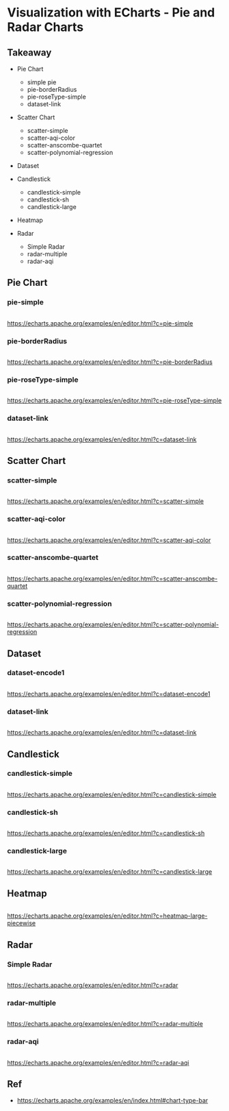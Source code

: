 # Visualization with ECharts - Pie and Radar Charts

## Takeaway

* Pie Chart

  * simple pie
  * pie-borderRadius
  * pie-roseType-simple
  * dataset-link

* Scatter Chart
  * scatter-simple
  * scatter-aqi-color
  * scatter-anscombe-quartet
  * scatter-polynomial-regression
* Dataset
* Candlestick
  * candlestick-simple
  * candlestick-sh
  * candlestick-large
* Heatmap
* Radar
  * Simple Radar
  * radar-multiple
  * radar-aqi

## Pie Chart

### pie-simple

```html

```

https://echarts.apache.org/examples/en/editor.html?c=pie-simple

### pie-borderRadius

```html

```

https://echarts.apache.org/examples/en/editor.html?c=pie-borderRadius

### pie-roseType-simple

```html

```

https://echarts.apache.org/examples/en/editor.html?c=pie-roseType-simple

### dataset-link

```html

```

https://echarts.apache.org/examples/en/editor.html?c=dataset-link

## Scatter Chart

### scatter-simple

```html

```

https://echarts.apache.org/examples/en/editor.html?c=scatter-simple

### scatter-aqi-color

```html

```

https://echarts.apache.org/examples/en/editor.html?c=scatter-aqi-color
 
### scatter-anscombe-quartet

```html

```

https://echarts.apache.org/examples/en/editor.html?c=scatter-anscombe-quartet

### scatter-polynomial-regression

```html

```

https://echarts.apache.org/examples/en/editor.html?c=scatter-polynomial-regression

## Dataset

### dataset-encode1

```html

```

https://echarts.apache.org/examples/en/editor.html?c=dataset-encode1

### dataset-link

```html

```

https://echarts.apache.org/examples/en/editor.html?c=dataset-link

## Candlestick

### candlestick-simple

```html

```

https://echarts.apache.org/examples/en/editor.html?c=candlestick-simple

### candlestick-sh

```html

```

https://echarts.apache.org/examples/en/editor.html?c=candlestick-sh

### candlestick-large

```html

```

https://echarts.apache.org/examples/en/editor.html?c=candlestick-large

## Heatmap

```html

```

https://echarts.apache.org/examples/en/editor.html?c=heatmap-large-piecewise

## Radar

### Simple Radar

```html

```

https://echarts.apache.org/examples/en/editor.html?c=radar

### radar-multiple

```html

```

https://echarts.apache.org/examples/en/editor.html?c=radar-multiple

### radar-aqi

```html

```

https://echarts.apache.org/examples/en/editor.html?c=radar-aqi

## Ref

- https://echarts.apache.org/examples/en/index.html#chart-type-bar